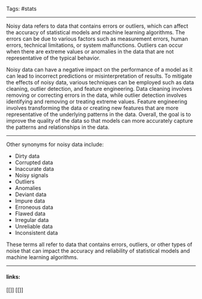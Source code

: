 
Tags: #stats 

------------------------------------------

Noisy data refers to data that contains errors or outliers, which can affect the accuracy of statistical models and machine learning algorithms. The errors can be due to various factors such as measurement errors, human errors, technical limitations, or system malfunctions. Outliers can occur when there are extreme values or anomalies in the data that are not representative of the typical behavior.

Noisy data can have a negative impact on the performance of a model as it can lead to incorrect predictions or misinterpretation of results. To mitigate the effects of noisy data, various techniques can be employed such as data cleaning, outlier detection, and feature engineering. Data cleaning involves removing or correcting errors in the data, while outlier detection involves identifying and removing or treating extreme values. Feature engineering involves transforming the data or creating new features that are more representative of the underlying patterns in the data. Overall, the goal is to improve the quality of the data so that models can more accurately capture the patterns and relationships in the data.

---

Other synonyms for noisy data include:

-   Dirty data
-   Corrupted data
-   Inaccurate data
-   Noisy signals
-   Outliers
-   Anomalies
-   Deviant data
-   Impure data
-   Erroneous data
-   Flawed data
-   Irregular data
-   Unreliable data
-   Inconsistent data

These terms all refer to data that contains errors, outliers, or other types of noise that can impact the accuracy and reliability of statistical models and machine learning algorithms.














---------------------
#### links:
[[]]
[[]]